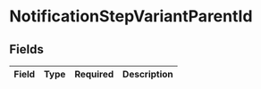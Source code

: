 # NotificationStepVariantParentId


## Fields

| Field       | Type        | Required    | Description |
| ----------- | ----------- | ----------- | ----------- |
